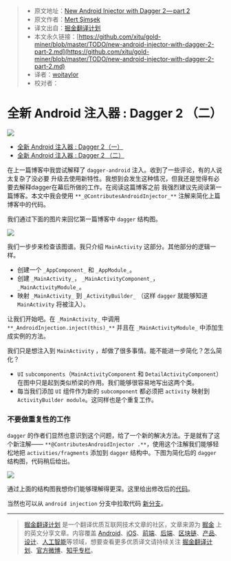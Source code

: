 > * 原文地址：[New Android Injector with Dagger 2 — part 2](https://medium.com/@iammert/new-android-injector-with-dagger-2-part-2-4af05fd783d0)
> * 原文作者：[Mert Şimşek](https://medium.com/@iammert?source=post_header_lockup)
> * 译文出自：[掘金翻译计划](https://github.com/xitu/gold-miner)
> * 本文永久链接：[https://github.com/xitu/gold-miner/blob/master/TODO/new-android-injector-with-dagger-2-part-2.md](https://github.com/xitu/gold-miner/blob/master/TODO/new-android-injector-with-dagger-2-part-2.md)
> * 译者：[woitaylor](https://github.com/woitaylor)
> * 校对者：

# 全新 Android 注入器 : Dagger 2 （二）

![](https://cdn-images-1.medium.com/max/2000/1*mUOY8duji6LKT9dKFpDvoA.jpeg)

- [全新 Android 注入器 : Dagger 2 （一）](https://github.com/xitu/gold-miner/blob/master/TODO/new-android-injector-with-dagger-2-part-1.md)
- [全新 Android 注入器 : Dagger 2 （二）](https://github.com/xitu/gold-miner/blob/master/TODO/new-android-injector-with-dagger-2-part-2.md)

在上一篇博客中我尝试解释了 `dagger-android` 注入。收到了一些评论，有的人说太复杂了没必要
升级去使用新特性。我想到会发生这种情况，但我还是觉得有必要去解释dagger在幕后所做的工作。在阅读这篇博客之前
我强烈建议先阅读第一篇博客。本文中我会使用 `**_@ContributesAndroidInjector_**` 注解来简化上篇博客中的代码。



我们通过下面的图片来回忆第一篇博客中 `dagger` 结构图。 

![](https://cdn-images-1.medium.com/max/1000/1*RbT9g29U6QErwWktV6089Q.png)

我们一步步来检查该图谱。我只介绍 `MainActivity` 这部分。其他部分的逻辑一样。
* 创建一个 `_AppComponent_` 和 `_AppModule_`。
* 创建 `_MainActivity_`， `_MainActivityComponent_`， `_MainActivityModule_`。
* 映射 `_MainActivity_` 到 `_ActivityBuilder_` （这样 `dagger` 就能够知道 `MainActivity` 将被注入）。

让我们开始吧。在 `_MainActivity_` 中调用 `**_AndroidInjection.inject(this)_**` 并且在 `_MainActivityModule_` 中添加生成实例的方法。

我们只是想注入到 `MainActivity` ，却做了很多事情。能不能进一步简化？怎么简化？

* `UI` `subcomponents`（`MainActivityComponent` 和 `DetailActivityComponent`）在图中只是起到类似桥梁的作用。我们能够很容易地写出这两个类。
* 每当我们添加 `UI` 组件作为新的 `subcomponent` 都必须把 `activity` 映射到 `ActivityBuilder module`。这同样也是个重复工作。

### 不要做重复性的工作

`dagger` 的作者们显然也意识到这个问题，给了一个新的解决方法。于是就有了这个新注解—— `**@ContributesAndroidInjector .**`，使用这个注解我们能够轻松地把 `activities/fragments` 添加到 `dagger` 结构中。下图为简化后的 `dagger` 结构图，代码稍后给出。

![](https://cdn-images-1.medium.com/max/1000/1*KqjANMe67JfzRNp0-QQIEw.png)

通过上面的结构图我想你们能够理解得更深。这里给出修改后的[代码](https://github.com/iammert/dagger-android-injection/commit/5cf00f738751939b0d222e5da55e7f4384fa5798)。

当然也可以从 `android injection` 分支中拉取代码 [新分支](https://github.com/iammert/dagger-android-injection/tree/dagger-simplified-with-contributes)。




---

> [掘金翻译计划](https://github.com/xitu/gold-miner) 是一个翻译优质互联网技术文章的社区，文章来源为 [掘金](https://juejin.im) 上的英文分享文章。内容覆盖 [Android](https://github.com/xitu/gold-miner#android)、[iOS](https://github.com/xitu/gold-miner#ios)、[前端](https://github.com/xitu/gold-miner#前端)、[后端](https://github.com/xitu/gold-miner#后端)、[区块链](https://github.com/xitu/gold-miner#区块链)、[产品](https://github.com/xitu/gold-miner#产品)、[设计](https://github.com/xitu/gold-miner#设计)、[人工智能](https://github.com/xitu/gold-miner#人工智能)等领域，想要查看更多优质译文请持续关注 [掘金翻译计划](https://github.com/xitu/gold-miner)、[官方微博](http://weibo.com/juejinfanyi)、[知乎专栏](https://zhuanlan.zhihu.com/juejinfanyi)。
